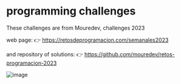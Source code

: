 # programming challenges

These challenges are from Mouredev, challenges 2023 

web page:
👉 https://retosdeprogramacion.com/semanales2023

and repository of solutions:
👉 https://github.com/mouredev/retos-programacion-2023

![image](https://github.com/Ghosthard117T/programming-challenges/assets/132961867/f5ce390e-857e-426a-808d-0296810b1ecf)
